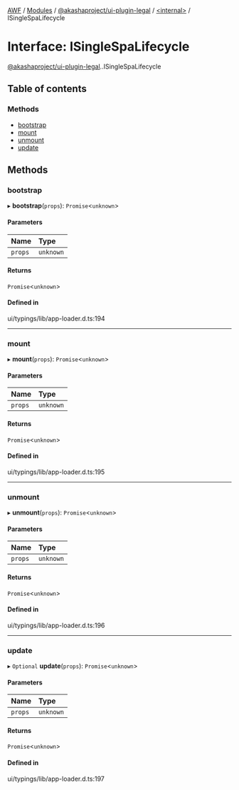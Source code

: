 [AWF](../README.md) / [Modules](../modules.md) / [@akashaproject/ui-plugin-legal](../modules/akashaproject_ui_plugin_legal.md) / [<internal\>](../modules/akashaproject_ui_plugin_legal._internal_.md) / ISingleSpaLifecycle

# Interface: ISingleSpaLifecycle

[@akashaproject/ui-plugin-legal](../modules/akashaproject_ui_plugin_legal.md).[<internal>](../modules/akashaproject_ui_plugin_legal._internal_.md).ISingleSpaLifecycle

## Table of contents

### Methods

- [bootstrap](akashaproject_ui_plugin_legal._internal_.ISingleSpaLifecycle.md#bootstrap)
- [mount](akashaproject_ui_plugin_legal._internal_.ISingleSpaLifecycle.md#mount)
- [unmount](akashaproject_ui_plugin_legal._internal_.ISingleSpaLifecycle.md#unmount)
- [update](akashaproject_ui_plugin_legal._internal_.ISingleSpaLifecycle.md#update)

## Methods

### bootstrap

▸ **bootstrap**(`props`): `Promise`<`unknown`\>

#### Parameters

| Name | Type |
| :------ | :------ |
| `props` | `unknown` |

#### Returns

`Promise`<`unknown`\>

#### Defined in

ui/typings/lib/app-loader.d.ts:194

___

### mount

▸ **mount**(`props`): `Promise`<`unknown`\>

#### Parameters

| Name | Type |
| :------ | :------ |
| `props` | `unknown` |

#### Returns

`Promise`<`unknown`\>

#### Defined in

ui/typings/lib/app-loader.d.ts:195

___

### unmount

▸ **unmount**(`props`): `Promise`<`unknown`\>

#### Parameters

| Name | Type |
| :------ | :------ |
| `props` | `unknown` |

#### Returns

`Promise`<`unknown`\>

#### Defined in

ui/typings/lib/app-loader.d.ts:196

___

### update

▸ `Optional` **update**(`props`): `Promise`<`unknown`\>

#### Parameters

| Name | Type |
| :------ | :------ |
| `props` | `unknown` |

#### Returns

`Promise`<`unknown`\>

#### Defined in

ui/typings/lib/app-loader.d.ts:197
